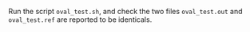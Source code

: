 Run the script `oval_test.sh`, and check the two files `oval_test.out` and `oval_test.ref` are reported to be identicals.